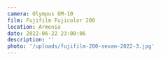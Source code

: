 ```yaml
---
camera: Olympus OM-10
film: Fujifilm Fujicolor 200
location: Armenia
date: 2022-06-22 23:00:06
description: ''
photo: '/uploads/fujifilm-200-sevan-2022-3.jpg'
---
```

